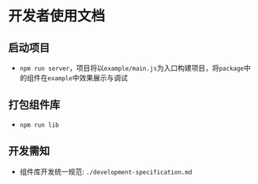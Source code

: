 # 开发者使用文档

## 启动项目
  - `npm run server`，项目将以`example/main.js`为入口构建项目，将`package`中的组件在`example`中效果展示与调试

## 打包组件库
- `npm run lib`


## 开发需知
- 组件库开发统一规范: `./development-specification.md`